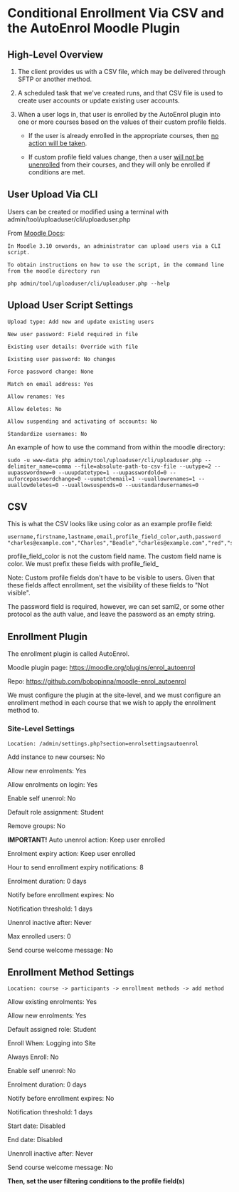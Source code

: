 # Conditional Enrollment Via CSV and the AutoEnrol Moodle Plugin

## High-Level Overview

1. The client provides us with a CSV file, which may be delivered through SFTP or another method.

2. A scheduled task that we've created runs, and that CSV file is used to create user accounts or update existing user accounts. 

3. When a user logs in, that user is enrolled by the AutoEnrol plugin into one or more courses based on the values of their custom profile fields.
  
    * If the user is already enrolled in the appropriate courses, then <a href="#enrollment-method-settings" title="Always Enroll: No">no action will be taken</a>. 
  
    * If custom profile field values change, then a user <a href="#site-level-settings" title="Auto unenrol action: Keep user enrolled">will not be unenrolled</a> from their courses, and they will only be enrolled if conditions are met. 

## User Upload Via CLI    

Users can be created or modified using a terminal with admin/tool/uploaduser/cli/uploaduser.php

From [Moodle Docs](https://docs.moodle.org/403/en/Upload_users):

    In Moodle 3.10 onwards, an administrator can upload users via a CLI script.

    To obtain instructions on how to use the script, in the command line from the moodle directory run

    php admin/tool/uploaduser/cli/uploaduser.php --help

## Upload User Script Settings

    Upload type: Add new and update existing users

    New user password: Field required in file

    Existing user details: Override with file

    Existing user password: No changes

    Force password change: None

    Match on email address: Yes

    Allow renames: Yes

    Allow deletes: No

    Allow suspending and activating of accounts: No

    Standardize usernames: No

An example of how to use the command from within the moodle directory:

    sudo -u www-data php admin/tool/uploaduser/cli/uploaduser.php --delimiter_name=comma --file=absolute-path-to-csv-file --uutype=2 --uupasswordnew=0 --uuupdatetype=1 --uupasswordold=0 --uuforcepasswordchange=0 --uumatchemail=1 --uuallowrenames=1 --uuallowdeletes=0 --uuallowsuspends=0 --uustandardusernames=0

## CSV

This is what the CSV looks like using color as an example profile field:

    username,firstname,lastname,email,profile_field_color,auth,password
    "charles@example.com","Charles","Beadle","charles@example.com","red","saml2",""

profile\_field\_color is not the custom field name. The custom field name is color. We must prefix these fields with profile\_field\_

Note: Custom profile fields don't have to be visible to users. Given that these fields affect enrollment, set the visibility of these fields to "Not visible".

The password field is required, however, we can set saml2, or some other protocol as the auth value, and leave the password as an empty string.

## Enrollment Plugin

The enrollment plugin is called AutoEnrol.

Moodle plugin page:
https://moodle.org/plugins/enrol_autoenrol

Repo: https://github.com/bobopinna/moodle-enrol_autoenrol

We must configure the plugin at the site-level, and we must configure an enrollment method in each course that we wish to apply the enrollment method to. 

### Site-Level Settings

    Location: /admin/settings.php?section=enrolsettingsautoenrol

Add instance to new courses: No

Allow new enrolments: Yes

Allow enrolments on login: Yes

Enable self unenrol: No

Default role assignment: Student

Remove groups: No

__IMPORTANT!__ Auto unenrol action: Keep user enrolled

Enrolment expiry action: Keep user enrolled

Hour to send enrollment expiry notifications: 8

Enrolment duration: 0 days

Notify before enrollment expires: No

Notification threshold: 1 days

Unenrol inactive after: Never

Max enrolled users: 0

Send course welcome message: No

## Enrollment Method Settings

    Location: course -> participants -> enrollment methods -> add method

Allow existing enrolments: Yes

Allow new enrolments: Yes

Default assigned role: Student

Enroll When: Logging into Site

Always Enroll: No

Enable self unenrol: No

Enrolment duration: 0 days

Notify before enrollment expires: No

Notification threshold: 1 days

Start date: Disabled

End date: Disabled

Unenroll inactive after: Never

Send course welcome message: No

__Then, set the user filtering conditions to the profile field(s)__
